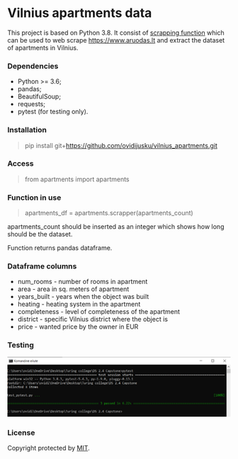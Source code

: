 # Vilnius apartments data

This project is based on Python 3.8. It consist of [scrapping function](https://github.com/ovidijusku/vilnius_apartments/blob/main/apartments/apartments.py) which can be used to web scrape https://www.aruodas.lt and extract the dataset of apartments in Vilnius.

### Dependencies
* Python >= 3.6;
* pandas;
* BeautifulSoup;
* requests;
* pytest (for testing only).

### Installation

> pip install git+https://github.com/ovidijusku/vilnius_apartments.git

### Access

> from apartments import apartments

### Function in use

> apartments_df = apartments.scrapper(apartments_count)

apartments_count should be inserted as an integer which shows how long should be the dataset.

Function returns pandas dataframe.

### Dataframe columns

* num_rooms - number of rooms in apartment
* area - area in sq. meters of apartment
* years_built - years when the object was built
* heating - heating system in the apartment
* completeness - level of completeness of the apartment
* district - specific Vilnius district where the object is
* price - wanted price by the owner in EUR

### Testing

![](https://raw.githubusercontent.com/ovidijusku/vilnius_apartments/main/test/test.bmp)

### License

Copyright protected by [MIT](https://github.com/ovidijusku/calc/blob/main/LICENSE).
